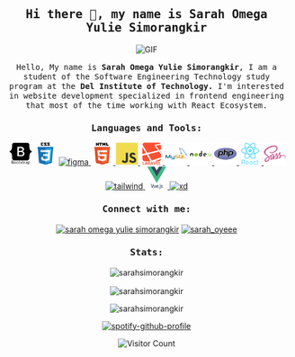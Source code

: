 <!--
**sarahsimorangkir/sarahsimorangkir** is a ✨ _special_ ✨ repository because its `README.md` (this file) appears on your GitHub profile.

Here are some ideas to get you started:

- 🔭 I’m currently working on ...
- 🌱 I’m currently learning ...
- 👯 I’m looking to collaborate on ...
- 🤔 I’m looking for help with ...
- 💬 Ask me about ...
- 📫 How to reach me: ...
- 😄 Pronouns: ...
- ⚡ Fun fact: ...
-->
<div align="center">
<samp><h2>Hi there 👋, my name is Sarah Omega Yulie Simorangkir</h2></samp>  
<img alt="GIF" src="https://github.com/abhisheknaiidu/abhisheknaiidu/blob/master/code.gif?raw=true" width="500" />
  
<samp>Hello,
My name is **Sarah Omega Yulie Simorangkir**, I am a student of the Software Engineering Technology study program at the **Del Institute of Technology.**
  I'm interested in website development specialized in frontend engineering that most of the time working with React Ecosystem.</samp>    

<samp>
  <h3>Languages and Tools:</h3>
</samp>
 <p></p><img src <a href="https://getbootstrap.com" target="_blank"> <img src="https://raw.githubusercontent.com/devicons/devicon/master/icons/bootstrap/bootstrap-plain-wordmark.svg" alt="bootstrap" width="40" height="40"/> </a> <img src="https://raw.githubusercontent.com/devicons/devicon/master/icons/css3/css3-original-wordmark.svg" alt="css3" width="40" height="40"/> </a>
 <a href="https://www.figma.com/" target="_blank"> <img src="https://www.vectorlogo.zone/logos/figma/figma-icon.svg" alt="figma" width="40" height="40"/> </a> 
 <a href="https://www.w3.org/html/" target="_blank"> <img src="https://raw.githubusercontent.com/devicons/devicon/master/icons/html5/html5-original-wordmark.svg" alt="html5" width="40" height="40"/> </a> 
 <a href="https://developer.mozilla.org/en-US/docs/Web/JavaScript" target="_blank"> <img src="https://raw.githubusercontent.com/devicons/devicon/master/icons/javascript/javascript-original.svg" alt="javascript" width="40" height="40"/> </a> 
<a href="https://laravel.com/" target="_blank"> <img src="https://raw.githubusercontent.com/devicons/devicon/master/icons/laravel/laravel-plain-wordmark.svg" alt="laravel" width="40" height="40"/> </a> <a href="https://www.mysql.com/" target="_blank"> <img src="https://raw.githubusercontent.com/devicons/devicon/master/icons/mysql/mysql-original-wordmark.svg" alt="mysql" width="40" height="40"/> </a> <a href="https://nodejs.org" target="_blank"> <img src="https://raw.githubusercontent.com/devicons/devicon/master/icons/nodejs/nodejs-original-wordmark.svg" alt="nodejs" width="40" height="40"/> </a> <a href="https://www.php.net" target="_blank"> <img src="https://raw.githubusercontent.com/devicons/devicon/master/icons/php/php-original.svg" alt="php" width="40" height="40"/> </a>
<a href="https://reactjs.org/" target="_blank"> <img src="https://raw.githubusercontent.com/devicons/devicon/master/icons/react/react-original-wordmark.svg" alt="react" width="40" height="40"/> </a> <a href="https://sass-lang.com" target="_blank"> <img src="https://raw.githubusercontent.com/devicons/devicon/master/icons/sass/sass-original.svg" alt="sass" width="40" height="40"/> </a> <a href="https://tailwindcss.com/" target="_blank"> <img src="https://www.vectorlogo.zone/logos/tailwindcss/tailwindcss-icon.svg" alt="tailwind" width="40" height="40"/> </a> <a href="https://vuejs.org/" target="_blank"> <img src="https://raw.githubusercontent.com/devicons/devicon/master/icons/vuejs/vuejs-original-wordmark.svg" alt="vuejs" width="40" height="40"/> </a> <a href="https://www.adobe.com/products/xd.html" target="_blank"> <img src="https://cdn.worldvectorlogo.com/logos/adobe-xd.svg" alt="xd" width="40" height="40"/> </a> 
<samp>
  <h3>Connect with me:</h3>
</samp>
<p>
<a href="https://www.linkedin.com/in/sarah-omega/" target="blank"><img align="center" src="https://raw.githubusercontent.com/rahuldkjain/github-profile-readme-generator/master/src/images/icons/Social/linked-in-alt.svg" alt="sarah omega yulie simorangkir" height="30" width="40" /></a>
<a href="https://www.instagram.com/sarah_oyeee/" target="blank"><img align="center" src="https://raw.githubusercontent.com/rahuldkjain/github-profile-readme-generator/master/src/images/icons/Social/instagram.svg" alt="sarah_oyeee" height="30" width="40" /></a></p>
</p>

<samp>
   <h3>Stats:</h3>
</samp>

<p><img align="center" src="https://github-readme-stats.vercel.app/api?username=sarahsimorangkir&theme=highcontrast&show_icons=true" alt="sarahsimorangkir" /></p>
<p><img align="center" src="https://github-readme-streak-stats.herokuapp.com/?user=sarahsimorangkir&theme=highcontrast" alt="sarahsimorangkir" /></p>
<p><img src="https://github-readme-stats.vercel.app/api/top-langs?username=sarahsimorangkir&theme=highcontrast&show_icons=true&locale=en&layout=compact" alt="sarahsimorangkir" /></p>
  
  [![spotify-github-profile](https://spotify-github-profile.vercel.app/api/view?uid=31b6cfd4fvy7peo7fy72r7dptjmi&cover_image=true&theme=novatorem&show_offline=false&background_color=121212&interchange=false&bar_color=53b14f&bar_color_cover=false)](https://github.com/kittinan/spotify-github-profile)

  ![Visitor Count](https://profile-counter.glitch.me/sarahsimorangkir/count.svg)
</div>
